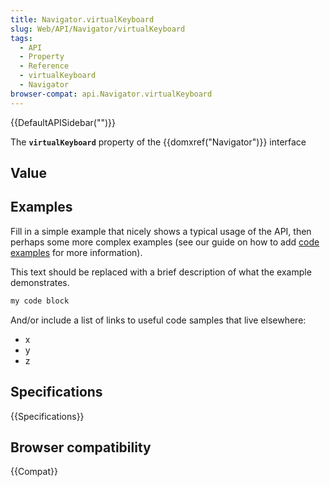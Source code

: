 ```yaml
---
title: Navigator.virtualKeyboard
slug: Web/API/Navigator/virtualKeyboard
tags:
  - API
  - Property
  - Reference
  - virtualKeyboard
  - Navigator
browser-compat: api.Navigator.virtualKeyboard
---
```

{{DefaultAPISidebar("")}}

The **`virtualKeyboard`** property of the {{domxref("Navigator")}} interface 

## Value



## Examples

Fill in a simple example that nicely shows a typical usage of the API, then perhaps some more complex examples (see our guide on how to add [code examples](/en-US/docs/MDN/Contribute/Structures/Code_examples) for more information).

This text should be replaced with a brief description of what the example demonstrates.

```js
my code block
```

And/or include a list of links to useful code samples that live elsewhere:

*   x
*   y
*   z

## Specifications

{{Specifications}}

## Browser compatibility

{{Compat}}



